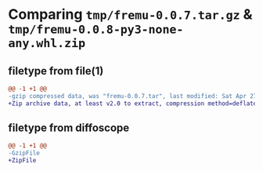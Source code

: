 # Comparing `tmp/fremu-0.0.7.tar.gz` & `tmp/fremu-0.0.8-py3-none-any.whl.zip`

## filetype from file(1)

```diff
@@ -1 +1 @@
-gzip compressed data, was "fremu-0.0.7.tar", last modified: Sat Apr 27 06:18:00 2024, max compression
+Zip archive data, at least v2.0 to extract, compression method=deflate
```

## filetype from diffoscope

```diff
@@ -1 +1 @@
-GzipFile
+ZipFile
```

